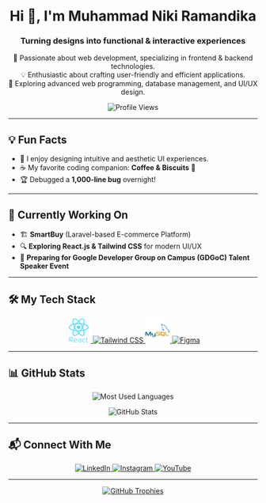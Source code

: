 <h1 align="center">Hi 👋, I'm Muhammad Niki Ramandika</h1>
<h3 align="center">Turning designs into functional & interactive experiences</h3>

<p align="center">
  🚀 Passionate about web development, specializing in frontend & backend technologies.<br>
  💡 Enthusiastic about crafting user-friendly and efficient applications.<br>
  🎯 Exploring advanced web programming, database management, and UI/UX design.
</p>

<p align="center">
  <img src="https://komarev.com/ghpvc/?username=nikiramandika&label=Profile%20views&color=0e75b6&style=flat" alt="Profile Views" />
</p>

---

## 💡 Fun Facts  
- 🎨 I enjoy designing intuitive and aesthetic UI experiences.  
- ☕ My favorite coding companion: **Coffee & Biscuits** 🍪  
- 🏆 Debugged a **1,000-line bug** overnight!  

---

## 🚀 Currently Working On  
- 🏗 **SmartBuy** (Laravel-based E-commerce Platform)  
- 🔍 **Exploring React.js & Tailwind CSS** for modern UI/UX  
- 🎯 **Preparing for Google Developer Group on Campus (GDGoC) Talent Speaker Event**  

---

## 🛠 My Tech Stack  
<p align="center">
  <a href="https://reactjs.org/" target="_blank">
    <img src="https://raw.githubusercontent.com/devicons/devicon/master/icons/react/react-original-wordmark.svg" alt="React" width="50" height="50"/> 
  </a> 
  <a href="https://tailwindcss.com/" target="_blank">
    <img src="https://www.vectorlogo.zone/logos/tailwindcss/tailwindcss-icon.svg" alt="Tailwind CSS" width="50" height="50"/> 
  </a> 
  <a href="https://www.mysql.com/" target="_blank">
    <img src="https://raw.githubusercontent.com/devicons/devicon/master/icons/mysql/mysql-original-wordmark.svg" alt="MySQL" width="50" height="50"/> 
  </a> 
  <a href="https://www.figma.com/" target="_blank">
    <img src="https://www.vectorlogo.zone/logos/figma/figma-icon.svg" alt="Figma" width="50" height="50"/> 
  </a> 
</p>

---

## 📊 GitHub Stats  
<p align="center">
  <img src="https://github-readme-stats.vercel.app/api/top-langs?username=nikiramandika&show_icons=true&locale=en&layout=compact" alt="Most Used Languages" />
</p>
<p align="center">
  <img src="https://github-readme-stats.vercel.app/api?username=nikiramandika&show_icons=true&locale=en" alt="GitHub Stats" />
</p>

---

## 📬 Connect With Me  
<p align="center">
  <a href="https://linkedin.com/in/nikiramandika" target="blank">
    <img src="https://raw.githubusercontent.com/rahuldkjain/github-profile-readme-generator/master/src/images/icons/Social/linked-in-alt.svg" alt="LinkedIn" height="40" width="50" />
  </a>
  <a href="https://instagram.com/_ramandika" target="blank">
    <img src="https://raw.githubusercontent.com/rahuldkjain/github-profile-readme-generator/master/src/images/icons/Social/instagram.svg" alt="Instagram" height="40" width="50" />
  </a>
  <a href="https://www.youtube.com/@nikiramandika" target="blank">
    <img src="https://raw.githubusercontent.com/rahuldkjain/github-profile-readme-generator/master/src/images/icons/Social/youtube.svg" alt="YouTube" height="40" width="50" />
  </a>
</p>

---

<p align="center">
  <a href="https://github.com/ryo-ma/github-profile-trophy">
    <img src="https://github-profile-trophy.vercel.app/?username=nikiramandika" alt="GitHub Trophies" />
  </a>
</p>
